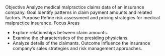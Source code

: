 
Objective
Analyze medical malpractice claims data of an insurance company.
Goal
Identify patterns in claim payment amounts and related factors.
Purpose
Refine risk assessment and pricing strategies for medical malpractice insurance.
Focus Areas
- Explore relationships between claim amounts.
- Examine the characteristics of the presiding physicians.
- Analyze details of the claimants.
Outcome
Influence the insurance company’s sales strategies and risk management approaches.
